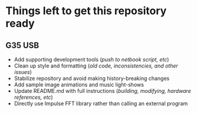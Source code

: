 Things left to get this repository ready
===============

## G35 USB

* Add supporting development tools (*push to netbook script, etc*)
* Clean up style and formatting (*old code, inconsistencies, and other issues*)
* Stabilize repository and avoid making history-breaking changes
* Add sample image animations and music light-shows
* Update README.md with full instructions (*building, modifying, hardware references, etc*)
* Directly use Impulse FFT library rather than calling an external program

